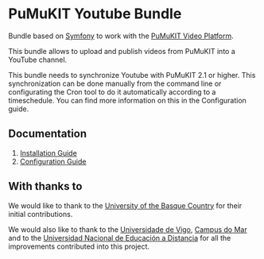 PuMuKIT Youtube Bundle
=======================

Bundle based on [Symfony](http://symfony.com/) to work with the [PuMuKIT Video Platform](https://github.com/pumukit/PuMuKIT/blob/2.1.x/README.md).

This bundle allows to upload and publish videos from PuMuKIT into a YouTube channel.

This bundle needs to synchronize Youtube with PuMuKIT 2.1 or higher. This synchronization can be done manually from the command line or configurating the Cron tool to do it automatically according to a timeschedule. You can find more information on this in the Configuration guide.


Documentation
-------------

1. [Installation Guide](Resources/doc/InstallationGuide.md)
2. [Configuration Guide](Resources/doc/ConfigurationGuide.md)


With thanks to
--------------

We would like to thank to the [University of the Basque Country](http://www.ehu.eus/en/en-home)
for their initial contributions.

We would also like to thank to the [Universidade de Vigo](http://uvigo.es/uvigo_en/index.html),
[Campus do Mar](http://campusdomar.es/en/) and to the
[Universidad Nacional de Educación a Distancia](http://www.uned.es/) for all the improvements
contributed into this project.


